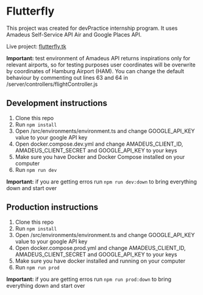 # Flutterfly

This project was created for devPractice internship program. It uses Amadeus Self-Service API Air and Google Places API.

Live project: [flutterfly.tk](https://www.flutterfly.tk)

**Important:** test environment of Amadeus API returns inspirations only for relevant airports, so for testing purposes user coordinates will be overwrite by coordinates of Hamburg Airport (HAM). You can change the default behaviour by commenting out lines 63 and 64 in /server/controllers/flightController.js

## Development instructions
1. Clone this repo
2. Run `npm install`
3. Open /src/environments/environment.ts and change GOOGLE_API_KEY value to your google API key
4. Open docker.compose.dev.yml and change AMADEUS_CLIENT_ID, AMADEUS_CLIENT_SECRET and GOOGLE_API_KEY to your keys
5. Make sure you have Docker and Docker Compose installed on your computer
6. Run `npm run dev`

**Important:** if you are getting erros run `npm run dev:down` to bring everything down and start over

## Production instructions
1. Clone this repo
2. Run `npm install`
3. Open /src/environments/environment.ts and change GOOGLE_API_KEY value to your google API key
4. Open docker.compose.prod.yml and change AMADEUS_CLIENT_ID, AMADEUS_CLIENT_SECRET and GOOGLE_API_KEY to your keys
5. Make sure you have docker installed and running on your computer
6. Run `npm run prod`

**Important:** if you are getting erros run `npm run prod:down` to bring everything down and start over
